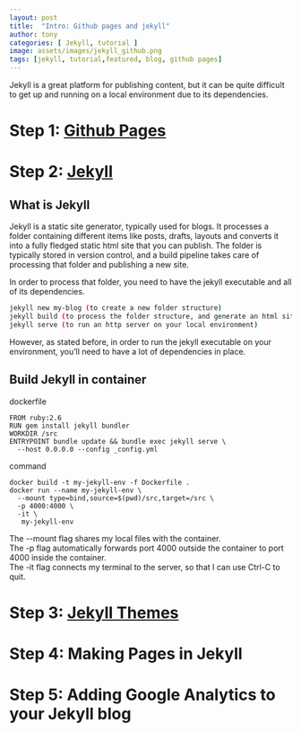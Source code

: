```yaml
---
layout: post
title:  "Intro: Github pages and jekyll"
author: tony
categories: [ Jekyll, tutorial ]
image: assets/images/jekyll_github.png
tags: [jekyll, tutorial,featured, blog, github pages]
---
```

Jekyll is a great platform for publishing content, but it can be quite difficult to get up and running on a local environment due to its dependencies. 

# Step 1: [Github Pages](https://pages.github.com/)

# Step 2: [Jekyll](https://jekyllrb.com/)
## What is Jekyll
Jekyll is a static site generator, typically used for blogs. It processes a folder containing different items like posts, drafts, layouts and converts it into a fully fledged static html site that you can publish. The folder is typically stored in version control, and a build pipeline takes care of processing that folder and publishing a new site.

In order to process that folder, you need to have the jekyll executable and all of its dependencies.

```bash
jekyll new my-blog (to create a new folder structure)
jekyll build (to process the folder structure, and generate an html site)
jekyll serve (to run an http server on your local environment)
```
However, as stated before, in order to run the jekyll executable on your environment, you’ll need to have a lot of dependencies in place.

## Build Jekyll in container
dockerfile
```
FROM ruby:2.6
RUN gem install jekyll bundler
WORKDIR /src
ENTRYPOINT bundle update && bundle exec jekyll serve \
  --host 0.0.0.0 --config _config.yml
```
command 
```
docker build -t my-jekyll-env -f Dockerfile .
docker run --name my-jekyll-env \
  --mount type=bind,source=$(pwd)/src,target=/src \
  -p 4000:4000 \
  -it \
   my-jekyll-env
```

The --mount flag shares my local files with the container.  
The -p flag automatically forwards port 4000 outside the container to port 4000 inside the container.  
The -it flag connects my terminal to the server, so that I can use Ctrl-C to quit.  
  

# Step 3: [Jekyll Themes](http://jekyllthemes.org/)

# Step 4: Making Pages in Jekyll

# Step 5: Adding Google Analytics to your Jekyll blog

